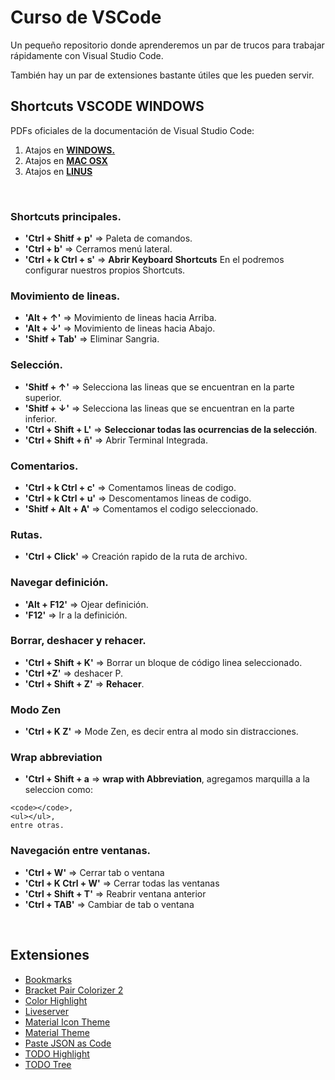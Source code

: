 # Curso de VSCode

Un pequeño repositorio donde aprenderemos un par de trucos para trabajar rápidamente con Visual Studio Code.

También hay un par de extensiones bastante útiles que les pueden servir.

## Shortcuts VSCODE WINDOWS

PDFs oficiales de la documentación de Visual Studio Code:

1. Atajos en **[WINDOWS.](https://code.visualstudio.com/shortcuts/keyboard-shortcuts-windows.pdf)**
2. Atajos en **[MAC OSX](https://code.visualstudio.com/shortcuts/keyboard-shortcuts-macos.pdf)**
3. Atajos en **[LINUS](https://code.visualstudio.com/shortcuts/keyboard-shortcuts-linux.pdf)**

&nbsp;<!-- SALTO DE LINEA -->

### Shortcuts principales.

* **'Ctrl + Shitf + p'** => Paleta de comandos. 
* **'Ctrl + b'** => Cerramos menú lateral. 
* **'Ctrl + k  Ctrl + s'** => **Abrir Keyboard Shortcuts** En el podremos configurar nuestros propios Shortcuts.


### Movimiento de lineas.

* **'Alt + ↑'** => Movimiento de lineas hacia Arriba.  
* **'Alt + ↓'**  => Movimiento de lineas hacia Abajo. 
* **'Shitf + Tab'** => Eliminar Sangria.


### Selección.

* **'Shitf + ↑'** => Selecciona las lineas que se encuentran en la parte superior. 
* **'Shitf + ↓'** => Selecciona las lineas que se encuentran en la parte inferior. 
* **'Ctrl + Shift + L'** => **Seleccionar todas las ocurrencias de la selección**.
* **'Ctrl + Shift + ñ'** => Abrir Terminal Integrada.


### Comentarios.

* **'Ctrl + k   Ctrl + c'** => Comentamos lineas de codigo. 
* **'Ctrl + k   Ctrl + u'** => Descomentamos lineas de codigo. 
* **'Shitf + Alt + A'** => Comentamos el codigo seleccionado.


### Rutas.

* **'Ctrl + Click'** => Creación rapido de la ruta de archivo.


### Navegar definición.

* **'Alt + F12'** =>  Ojear definición.  
* **'F12'**  =>   Ir a la definición.

### Borrar, deshacer y rehacer.

* **'Ctrl + Shift + K'** => Borrar un bloque de código linea seleccionado.
* **'Ctrl +Z'** => deshacer P. 
* **'Ctrl + Shift + Z'** => **Rehacer**.


### Modo Zen

* **'Ctrl + K Z'** => Mode Zen, es decir entra al modo sin distracciones.


### Wrap abbreviation

* **'Ctrl + Shift + a** => **wrap with Abbreviation**, agregamos marquilla a la seleccion como:
 ``` 
<code></code>,
 <ul></ul>,  
 entre otras.
 ```

### Navegación entre ventanas.

* **'Ctrl + W'** => Cerrar tab o ventana
* **'Ctrl + K  Ctrl + W'** => Cerrar todas las ventanas
* **'Ctrl + Shift + T'** => Reabrir ventana anterior
* **'Ctrl + TAB'** => Cambiar de tab o ventana

&nbsp;<!-- SALTO DE LINEA -->

## Extensiones

* [Bookmarks](https://marketplace.visualstudio.com/items?itemName=alefragnani.Bookmarks)
* [Bracket Pair Colorizer 2](https://marketplace.visualstudio.com/items?itemName=CoenraadS.bracket-pair-colorizer-2)
* [Color Highlight](https://marketplace.visualstudio.com/items?itemName=naumovs.color-highlight)
* [Liveserver](https://marketplace.visualstudio.com/items?itemName=ritwickdey.LiveServer)
* [Material Icon Theme](https://marketplace.visualstudio.com/items?itemName=PKief.material-icon-theme)
* [Material Theme](https://marketplace.visualstudio.com/items?itemName=Equinusocio.vsc-material-theme)
* [Paste JSON as Code](https://marketplace.visualstudio.com/items?itemName=quicktype.quicktype)
* [TODO Highlight](https://marketplace.visualstudio.com/items?itemName=wayou.vscode-todo-highlight)
* [TODO Tree](https://marketplace.visualstudio.com/items?itemName=Gruntfuggly.todo-tree)


